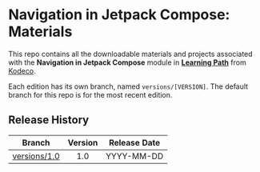 # Navigation in Jetpack Compose: Materials



This repo contains all the downloadable materials and projects associated with the **Navigation in Jetpack Compose** module in **[Learning Path](https://www.kodeco.com/library)** from [Kodeco](https://www.kodeco.com).

Each edition has its own branch, named `versions/[VERSION]`. The default branch for this repo is for the most recent edition.

## Release History

| Branch                                                                                  | Version | Release Date |
| --------------------------------------------------------------------------------------- |:-------:|:------------:|
| [versions/1.0](https://github.com/kodecocodes/m3-njc-materials/tree/versions/1.0) | 1.0     | YYYY-MM-DD   |
